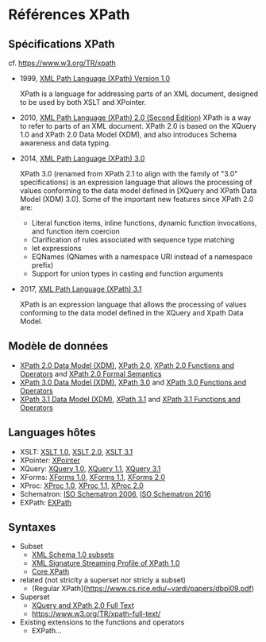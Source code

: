 # Références XPath

## Spécifications XPath

cf. https://www.w3.org/TR/xpath

* 1999, [XML Path Language (XPath) Version 1.0](http://www.w3.org/TR/1999/REC-xpath-19991116/)

  XPath is a language for addressing parts of an XML document, designed to be used by both XSLT and XPointer.

* 2010, [XML Path Language (XPath) 2.0 (Second Edition)](http://www.w3.org/TR/2010/REC-xpath20-20101214/)
  XPath is a way to refer to parts  of an XML document. XPath 2.0 is based on the XQuery 1.0 and XPath 2.0  Data Model (XDM), and also introduces Schema awareness and data typing.

* 2014, [XML Path Language (XPath) 3.0](http://www.w3.org/TR/2014/REC-xpath-30-20140408/)

  XPath 3.0 (renamed from XPath 2.1 to align with the family of "3.0"  specifications) is an expression language that allows the processing of  values conforming to the data model defined in [XQuery and XPath Data  Model (XDM) 3.0]. Some of the important new features since XPath 2.0  are: 

  - Literal function items, inline functions, dynamic function invocations, and function item coercion
  - Clarification of rules associated with sequence type matching
  - let expressions
  - EQNames (QNames with a namespace URI instead of a namespace prefix)
  - Support for union types in casting and function arguments

* 2017, [XML Path Language (XPath) 3.1](https://www.w3.org/TR/2017/REC-xpath-31-20170321/)

  XPath is an expression language that allows the processing of values conforming to the data model defined in the XQuery and Xpath Data Model.

## Modèle de données

* [XPath 2.0 Data Model (XDM)](https://www.w3.org/TR/xpath-datamodel/), [XPath 2.0](https://www.w3.org/TR/xpath20/), [XPath 2.0 Functions and Operators](https://www.w3.org/TR/xpath-functions/) and [XPath 2.0 Formal Semantics](https://www.w3.org/TR/xquery-semantics/)
* [XPath 3.0 Data Model (XDM)](https://www.w3.org/TR/xpath-datamodel-30/), [XPath 3.0](https://www.w3.org/TR/xpath-30/) and [XPath 3.0 Functions and Operators](https://www.w3.org/TR/xpath-functions-30/)
* [XPath 3.1 Data Model (XDM)](https://www.w3.org/TR/xpath-datamodel-31/), [XPath 3.1](https://www.w3.org/TR/xpath-31/) and [XPath 3.1 Functions and Operators](https://www.w3.org/TR/xpath-functions-31/)

## Languages hôtes

* XSLT: [XSLT 1.0](https://www.w3.org/TR/xslt), [XSLT 2.0](https://www.w3.org/TR/xslt20/), [XSLT 3.1](https://www.w3.org/TR/xslt-3/)
* XPointer: [XPointer](https://www.w3.org/TR/xptr/)
* XQuery: [XQuery 1.0](https://www.w3.org/TR/xquery/), [XQuery 1.1](https://www.w3.org/TR/xquery-11/), [XQuery 3.1](https://www.w3.org/TR/xquery-3/)
* XForms: [XForms 1.0](https://www.w3.org/TR/2003/REC-xforms-20031014/), [XForms 1.1](https://www.w3.org/TR/xforms/), [XForms 2.0](https://www.w3.org/TR/xforms20/)
* XProc: [XProc 1.0](https://www.w3.org/TR/xproc/), [XProc 1.1](http://spec.xproc.org/master/head/xproc11/), [XProc 2.0](https://www.w3.org/TR/xproc20/)
* Schematron: [ISO Schematron 2006](http://schematron.com), [ISO Schematron 2016](http://schematron.com)
* EXPath: [EXPath](https://www.w3.org/community/expath/)

## Syntaxes

* Subset
   * [XML Schema 1.0 subsets](https://www.w3.org/TR/2004/PER-xmlschema-1-20040318/#coss-identity-constraint)
   * [XML Signature Streaming Profile of XPath 1.0](https://www.w3.org/TR/xmldsig-xpath/)
   * [Core XPath](https://infoscience.epfl.ch/record/166890/files/65-pods2003.pdf)
* related (not striclty a superset nor stricly a subset)
   * (Regular XPath](https://www.cs.rice.edu/~vardi/papers/dbpl09.pdf)
* Superset
   * [XQuery and XPath 2.0 Full Text](https://www.w3.org/TR/2011/REC-xpath-full-text-10-20110317/)
   * https://www.w3.org/TR/xpath-full-text/
* Existing extensions to the functions and operators
   * EXPath...

